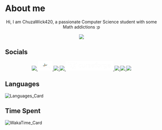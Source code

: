 # About me

<div align="center">
    <p>Hi, I am ChuzaWick420, a passionate Computer Science student with some Math addictions :p</p>
    <img align="center" src="https://komarev.com/ghpvc/?username=ChuzaWick420&color=fe1155" />
</div>

## Socials
<div align="center">
    <!--Itch.io-->
    <a href="https://chuzawick420.itch.io/" target="_blank">
        <img src="https://static.itch.io/images/itchio-textless-white.svg" height=32px></img>
    </a>
    <!--ShaderToy-->
    <a href="https://www.shadertoy.com/profile/ChuzaWick420?show=shaders" target="_blank">
        <img src="./assets/shadertoy.png" height=32px />
    </a>
    <!--NexusMods-->
    <a href="https://next.nexusmods.com/profile/ChuzaWick420" target="_blank">
        <img src="https://upload.wikimedia.org/wikipedia/tr/c/c2/NexusMods.png" height=32px />
    </a>
    <!--Artstation-->
    <a href="https://www.artstation.com/chuzawick420" target="_blank">
        <img src="https://www.artstation.com/assets/about/logo/logo-artstation-vertical-ec60efc77a6d4b7aa4b177d65b5726766b4e6ad194c90bbb588ecb65e481dd01.png" height=32px />
    </a>
    <!--CurseForge-->
    <a href="https://www.curseforge.com/members/chuzawick420/projects" target="_blank">
        <img src="./assets/curseforge.png" height=32px />
    </a>
    <!--Modrinth-->
    <a href="https://modrinth.com/user/ChuzaWick420" target="_blank">
        <img src="https://media.beehiiv.com/cdn-cgi/image/fit=scale-down,format=auto,onerror=redirect,quality=80/uploads/publication/logo/a49f8e1b-3835-4ea1-a85b-118c6425ebc3/Modrinth_Dark_Logo.png" height=32px />
    </a>
    <!--ShaderLabs-->
    <a href="https://shaderlabs.org/wiki/User:492543441826349066" target="_blank">
        <img src="https://avatars.githubusercontent.com/u/69537237" height=32px />
    </a>
    <!--Gitlab-->
    <a href="https://gitlab.com/ChuzaWick420" target="_blank">
        <img src="https://images.ctfassets.net/xz1dnu24egyd/1IRkfXmxo8VP2RAE5jiS1Q/ea2086675d87911b0ce2d34c354b3711/gitlab-logo-500.png" height=32px />
    </a>

</div>

## Languages
![Languages_Card](https://github-readme-stats.vercel.app/api/top-langs?username=ChuzaWick420&bg_color=60,001a33,990000&text_color=00b3b3&title_color=ff1a1a&border_radius=15&layout=donut)

## Time Spent
![WakaTime_Card](https://github-readme-stats.vercel.app/api/wakatime?username=ChuzaWick420&bg_color=60,001a33,990000&text_color=00b3b3&title_color=ff1a1a&border_radius=15&hide_progress=true&layout=compact)
<!--
**ChuzaWick420/ChuzaWick420** is a ✨ _special_ ✨ repository because its `README.md` (this file) appears on your GitHub profile.

Here are some ideas to get you started:

- 🔭 I’m currently working on ...
- 🌱 I’m currently learning ...
- 👯 I’m looking to collaborate on ...
- 🤔 I’m looking for help with ...
- 💬 Ask me about ...
- 📫 How to reach me: ...
- 😄 Pronouns: ...
- ⚡ Fun fact: ...
-->
